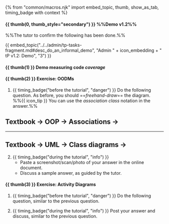 {% from "common/macros.njk" import embed_topic, thumb, show_as_tab, timing_badge with context %}

#### {{ thumb(0, thumb_style="secondary") }} %%Demo v1.2%%

<div class="indented-level2">

%%The tutor to confirm the following has been done.%%

{{ embed_topic("../../admin/tp-tasks-fragment.md#desc_do_an_informal_demo", "Admin " + icon_embedding + " tP v1.2: Demo", "3") }}
</div>
<p/>

#### {{ thumb(1) }} Demo measuring code _coverage_

<include src="../../admin/common-tutorials-fragment.md#demo-test-coverage" />

#### {{ thumb(2) }} Exercise: OODMs

1. {{ timing_badge("before the tutorial", "danger") }} Do the following question. As before, you should ==_freehand-draw_== the diagram.<br>
  %%{{ icon_tip }} You can use the <trigger trigger="click" for="modal:context-target">_association class_ notation</trigger> in the answer.%%

<modal large header="Relevant textbook topics" id="modal:context-target">

## Textbook → OOP → Associations →

<include src="../../book/oop/associations/associationClasses/container-inParent-asPanel.md" boilerplate />

----

## Textbook → UML → Class diagrams →
<include src="../../book/uml/classDiagrams/associationClasses/container-inParent-asPanel.md" boilerplate />
</modal>

<div class="indented-level2">

<include src="../../book/modeling/modelingStructures/objectOrientedDomainModels/q-courseDomainModel.md" />
</div>

2. {{ timing_badge("during the tutorial", "info") }}
   * Paste a screenshot/scan/photo of your answer in the online document.
   * Discuss a sample answer, as guided by the tutor.

#### {{ thumb(3) }} Exercise: Activity Diagrams

1. {{ timing_badge("before the tutorial", "danger") }} Do the following question, similar to the previous question.

<div class="indented-level2">

<include src="../../book/modeling/modelingBehaviors/activityDiagrams/q-modelWorkflowOfBurgerShop.md" />
</div>

2. {{ timing_badge("during the tutorial", "info") }} Post your answer and discuss, similar to the previous question.
